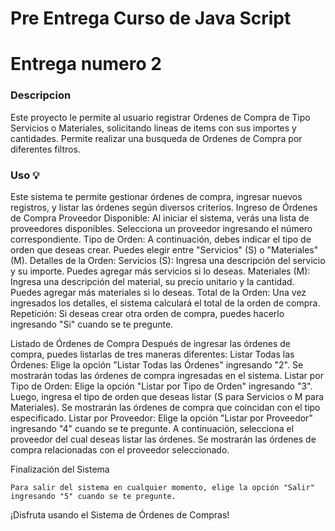 
# Pre Entrega Curso de Java Script
# Entrega numero 2

### Descripcion

Este proyecto le permite al usuario registrar Ordenes de Compra de Tipo Servicios o Materiales, solicitando lineas de items con sus importes y cantidades.
Permite realizar una busqueda de Ordenes de Compra por diferentes filtros.

 
### Uso 💡

Este sistema te permite gestionar órdenes de compra, ingresar nuevos registros, y listar las órdenes según diversos criterios.
Ingreso de Órdenes de Compra
Proveedor Disponible: Al iniciar el sistema, verás una lista de proveedores disponibles. Selecciona un proveedor ingresando el número correspondiente.
Tipo de Orden: A continuación, debes indicar el tipo de orden que deseas crear. Puedes elegir entre "Servicios" (S) o "Materiales" (M).
Detalles de la Orden:
        Servicios (S): Ingresa una descripción del servicio y su importe. Puedes agregar más servicios si lo deseas.
        Materiales (M): Ingresa una descripción del material, su precio unitario y la cantidad. Puedes agregar más materiales si lo deseas.
Total de la Orden: Una vez ingresados los detalles, el sistema calculará el total de la orden de compra.
Repetición: Si deseas crear otra orden de compra, puedes hacerlo ingresando "Si" cuando se te pregunte.

Listado de Órdenes de Compra
Después de ingresar las órdenes de compra, puedes listarlas de tres maneras diferentes:
    Listar Todas las Órdenes:
        Elige la opción "Listar Todas las Órdenes" ingresando "2".
        Se mostrarán todas las órdenes de compra ingresadas en el sistema.
    Listar por Tipo de Orden:
        Elige la opción "Listar por Tipo de Orden" ingresando "3".
        Luego, ingresa el tipo de orden que deseas listar (S para Servicios o M para Materiales).
        Se mostrarán las órdenes de compra que coincidan con el tipo especificado.
    Listar por Proveedor:
        Elige la opción "Listar por Proveedor" ingresando "4" cuando se te pregunte.
        A continuación, selecciona el proveedor del cual deseas listar las órdenes.
        Se mostrarán las órdenes de compra relacionadas con el proveedor seleccionado.

Finalización del Sistema

    Para salir del sistema en cualquier momento, elige la opción "Salir" ingresando "5" cuando se te pregunte.

¡Disfruta usando el Sistema de Órdenes de Compras!


